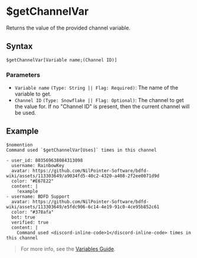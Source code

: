 # $getChannelVar
Returns the value of the provided channel variable.

## Syntax
```
$getChannelVar[Variable name;(Channel ID)]
```

### Parameters
- `Variable name` `(Type: String || Flag: Required)`: The name of the variable to get.
- `Channel ID` `(Type: Snowflake || Flag: Optional)`: The channel to get the value for. If no "Channel ID" is present, then the current channel will be used.

## Example
```
$nomention
Command used `$getChannelVar[Uses]` times in this channel
```

``` discord yaml
- user_id: 803569638084313098
  username: RainbowKey
  avatar: https://github.com/NilPointer-Software/bdfd-wiki/assets/113303649/a9034fd5-40c2-4320-a408-2f2ee0071d9d
  color: "#E67E22"
  content: |
    !example
- username: BDFD Support
  avatar: https://github.com/NilPointer-Software/bdfd-wiki/assets/113303649/e5fdc906-6c14-4e19-91c0-4ce95b852c61
  color: "#378afa"
  bot: true
  verified: true
  content: |
    Command used <discord-inline-code>1</discord-inline-code> times in this channel
```

> For more info, see the [Variables Guide](../guides/introduction/variables.md).
